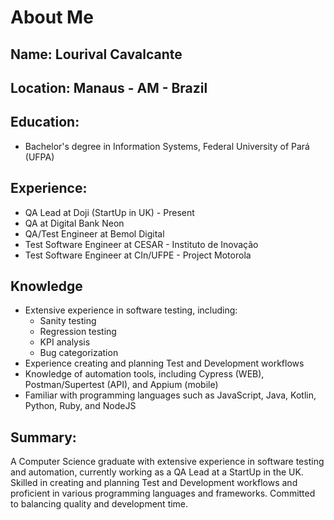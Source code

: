# About Me

## Name: Lourival Cavalcante

## Location: Manaus - AM - Brazil

## Education:
- Bachelor's degree in Information Systems, Federal University of Pará (UFPA)

## Experience:
- QA Lead at Doji (StartUp in UK) - Present
- QA at Digital Bank Neon
- QA/Test Engineer at Bemol Digital
- Test Software Engineer at CESAR - Instituto de Inovação
- Test Software Engineer at CIn/UFPE - Project Motorola


## Knowledge
- Extensive experience in software testing, including:
  - Sanity testing
  - Regression testing
  - KPI analysis
  - Bug categorization
- Experience creating and planning Test and Development workflows
- Knowledge of automation tools, including Cypress (WEB), Postman/Supertest (API), and Appium (mobile)
- Familiar with programming languages such as JavaScript, Java, Kotlin, Python, Ruby, and NodeJS

## Summary: 
A Computer Science graduate with extensive experience in software testing and automation, currently working as a QA Lead at a StartUp in the UK. Skilled in creating and planning Test and Development workflows and proficient in various programming languages and frameworks. Committed to balancing quality and development time.
